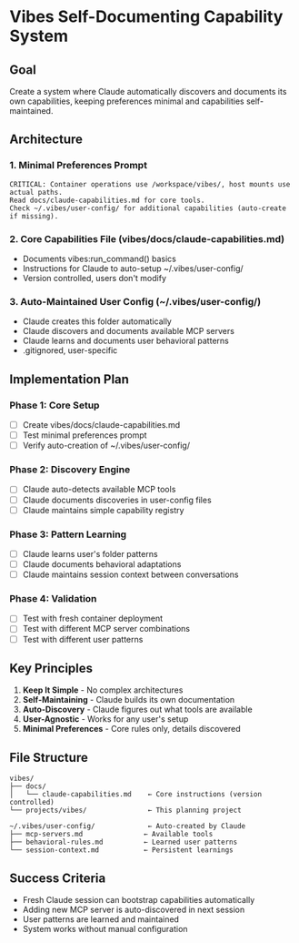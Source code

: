 # Vibes Self-Documenting Capability System

## Goal
Create a system where Claude automatically discovers and documents its own capabilities, keeping preferences minimal and capabilities self-maintained.

## Architecture

### 1. Minimal Preferences Prompt
```
CRITICAL: Container operations use /workspace/vibes/, host mounts use actual paths.
Read docs/claude-capabilities.md for core tools.
Check ~/.vibes/user-config/ for additional capabilities (auto-create if missing).
```

### 2. Core Capabilities File (vibes/docs/claude-capabilities.md)
- Documents vibes:run_command() basics
- Instructions for Claude to auto-setup ~/.vibes/user-config/
- Version controlled, users don't modify

### 3. Auto-Maintained User Config (~/.vibes/user-config/)
- Claude creates this folder automatically
- Claude discovers and documents available MCP servers
- Claude learns and documents user behavioral patterns
- .gitignored, user-specific

## Implementation Plan

### Phase 1: Core Setup
- [ ] Create vibes/docs/claude-capabilities.md
- [ ] Test minimal preferences prompt
- [ ] Verify auto-creation of ~/.vibes/user-config/

### Phase 2: Discovery Engine  
- [ ] Claude auto-detects available MCP tools
- [ ] Claude documents discoveries in user-config files
- [ ] Claude maintains simple capability registry

### Phase 3: Pattern Learning
- [ ] Claude learns user's folder patterns
- [ ] Claude documents behavioral adaptations
- [ ] Claude maintains session context between conversations

### Phase 4: Validation
- [ ] Test with fresh container deployment
- [ ] Test with different MCP server combinations
- [ ] Test with different user patterns

## Key Principles

1. **Keep It Simple** - No complex architectures
2. **Self-Maintaining** - Claude builds its own documentation
3. **Auto-Discovery** - Claude figures out what tools are available
4. **User-Agnostic** - Works for any user's setup
5. **Minimal Preferences** - Core rules only, details discovered

## File Structure
```
vibes/
├── docs/
│   └── claude-capabilities.md    ← Core instructions (version controlled)
└── projects/vibes/               ← This planning project

~/.vibes/user-config/             ← Auto-created by Claude
├── mcp-servers.md               ← Available tools
├── behavioral-rules.md          ← Learned user patterns  
└── session-context.md           ← Persistent learnings
```

## Success Criteria
- Fresh Claude session can bootstrap capabilities automatically
- Adding new MCP server is auto-discovered in next session
- User patterns are learned and maintained
- System works without manual configuration
